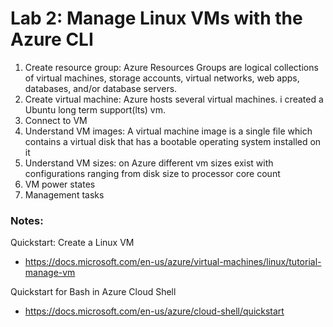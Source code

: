 # Lab 2: Manage Linux VMs with the Azure CLI

1. Create resource group: Azure Resources Groups are logical collections of virtual machines, storage accounts, virtual networks, web apps, databases, and/or database servers.
2. Create virtual machine: Azure hosts several virtual machines. i created a Ubuntu long term support(lts) vm.
3. Connect to VM
4. Understand VM images: A virtual machine image is a single file which contains a virtual disk that has a bootable operating system installed on it
5. Understand VM sizes: on Azure different vm sizes exist with configurations ranging from disk size to processor core count
6. VM power states
7. Management tasks

### Notes:

Quickstart: Create a Linux VM
* https://docs.microsoft.com/en-us/azure/virtual-machines/linux/tutorial-manage-vm

Quickstart for Bash in Azure Cloud Shell
* https://docs.microsoft.com/en-us/azure/cloud-shell/quickstart